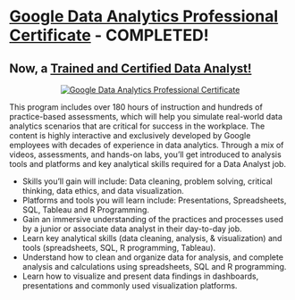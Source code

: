 # [Google Data Analytics Professional Certificate](https://www.coursera.org/verify/professional-cert/8QDS7UQTT964) - COMPLETED! 
## Now, a [Trained and Certified Data Analyst!](https://www.coursera.org/verify/professional-cert/8QDS7UQTT964)

<p style="text-align:center">
    <a href="https://www.coursera.org/verify/professional-cert/8QDS7UQTT964" target="_blank">
    <img src="https://github.com/erwinpasia/Google-Data-Analytics-Professional-Certificate/blob/main/images/GDA_PC.png" alt="Google Data Analytics Professional Certificate"  />
    </a>
</p>

This program includes over 180 hours of instruction and hundreds of practice-based assessments, which will help you simulate real-world data analytics scenarios that are critical for success in the workplace. The content is highly interactive and exclusively developed by Google employees with decades of experience in data analytics. Through a mix of videos, assessments, and hands-on labs, you’ll get introduced to analysis tools and platforms and key analytical skills required for a Data Analyst job.

- Skills you’ll gain will include: Data cleaning, problem solving, critical thinking, data ethics, and data visualization.
- Platforms and tools you will learn include: Presentations, Spreadsheets, SQL, Tableau and R Programming.
- Gain an immersive understanding of the practices and processes used by a junior or associate data analyst in their day-to-day job.
- Learn key analytical skills (data cleaning, analysis, & visualization) and tools (spreadsheets, SQL, R programming, Tableau). 
- Understand how to clean and organize data for analysis, and complete analysis and calculations using spreadsheets, SQL and R programming.
- Learn how to visualize and present data findings in dashboards, presentations and commonly used visualization platforms.
